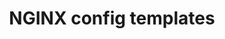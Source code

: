 ---
title: NGINX config templates
weight: 20
url: /nginx-instance-manager/how-to/config-templates/
---